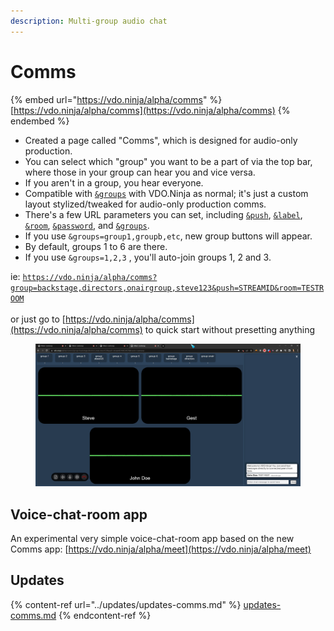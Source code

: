 ```yaml
---
description: Multi-group audio chat
---
```


# Comms

{% embed url="https://vdo.ninja/alpha/comms" %}
[https://vdo.ninja/alpha/comms](https://vdo.ninja/alpha/comms)
{% endembed %}

* Created a page called "Comms", which is designed for audio-only production.
* You can select which "group" you want to be a part of via the top bar, where those in your group can hear you and vice versa.
* If you aren't in a group, you hear everyone.
* Compatible with [`&groups`](../general-settings/and-group.md) with VDO.Ninja as normal; it's just a custom layout stylized/tweaked for audio-only production comms.
* There's a few URL parameters you can set, including [`&push`](../source-settings/push.md), [`&label`](../general-settings/label.md), [`&room`](../general-settings/room.md), [`&password`](../general-settings/password.md), and [`&groups`](../general-settings/and-group.md).
* If you use `&groups=group1,groupb,etc`, new group buttons will appear.
* By default, groups 1 to 6 are there.
* If you use `&groups=1,2,3` , you'll auto-join groups 1, 2 and 3.

ie: [`https://vdo.ninja/alpha/comms?group=backstage,directors,onairgroup,steve123&push=STREAMID&room=TESTROOM`](https://vdo.ninja/alpha/comms?group=backstage,directors,onairgroup,steve123\&push=STREAMID\&room=TESTROOM) \
\
or just go to [https://vdo.ninja/alpha/comms](https://vdo.ninja/alpha/comms) to quick start without presetting anything

<figure><img src="../.gitbook/assets/image (5) (3).png" alt=""><figcaption></figcaption></figure>

## Voice-chat-room app

An experimental very simple voice-chat-room app based on the new Comms app: [https://vdo.ninja/alpha/meet](https://vdo.ninja/alpha/meet)

## Updates

{% content-ref url="../updates/updates-comms.md" %}
[updates-comms.md](../updates/updates-comms.md)
{% endcontent-ref %}
